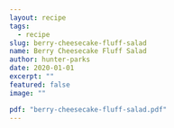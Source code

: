 ```yaml
---
layout: recipe
tags:
  - recipe
slug: berry-cheesecake-fluff-salad
name: Berry Cheesecake Fluff Salad
author: hunter-parks
date: 2020-01-01
excerpt: ""
featured: false
image: ""

pdf: "berry-cheesecake-fluff-salad.pdf"
---
```

